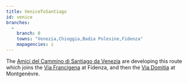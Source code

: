 ```yaml
---
title: VeniceToSantiago
id: venice
branches:
  -
    branch: 0
    towns: "Venezia,Chioggia,Badia Polesine,Fidenza"
    mapagencies: i
---
```


The [Amici del Cammino di Santiago da Venezia][0] are developing this route which joins the [Via Francigena][1] at Fidenza, and then the [Via Domitia][2] at Montgenèvre.

[0]: http://www.venicetosantiago.com/
[1]: francigena_i.html
[2]: montgenevre.html
